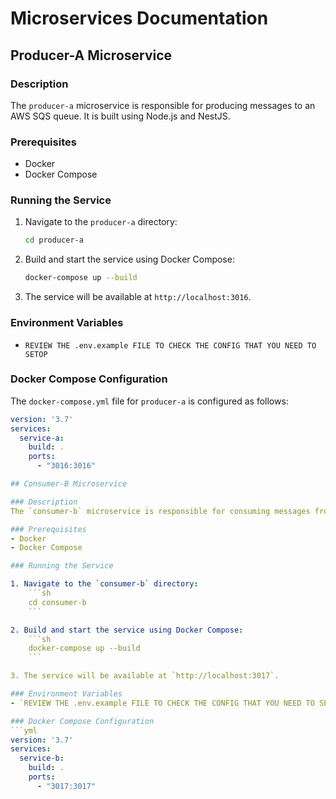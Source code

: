 # Microservices Documentation

## Producer-A Microservice

### Description
The `producer-a` microservice is responsible for producing messages to an AWS SQS queue. It is built using Node.js and NestJS.

### Prerequisites
- Docker
- Docker Compose

### Running the Service

1. Navigate to the `producer-a` directory:
    ```sh
    cd producer-a
    ```

2. Build and start the service using Docker Compose:
    ```sh
    docker-compose up --build
    ```

3. The service will be available at `http://localhost:3016`.

### Environment Variables
- `REVIEW THE .env.example FILE TO CHECK THE CONFIG THAT YOU NEED TO SETOP`

### Docker Compose Configuration
The `docker-compose.yml` file for `producer-a` is configured as follows:
```yml
version: '3.7'
services:
  service-a:
    build: .
    ports:
      - "3016:3016"

## Consumer-B Microservice

### Description
The `consumer-b` microservice is responsible for consuming messages from an AWS SQS queue. It is built using Node.js and NestJS.

### Prerequisites
- Docker
- Docker Compose

### Running the Service

1. Navigate to the `consumer-b` directory:
    ```sh
    cd consumer-b
    ```

2. Build and start the service using Docker Compose:
    ```sh
    docker-compose up --build
    ```

3. The service will be available at `http://localhost:3017`.

### Environment Variables
- `REVIEW THE .env.example FILE TO CHECK THE CONFIG THAT YOU NEED TO SETUP`

### Docker Compose Configuration
```yml
version: '3.7'
services:
  service-b:
    build: .
    ports:
      - "3017:3017"